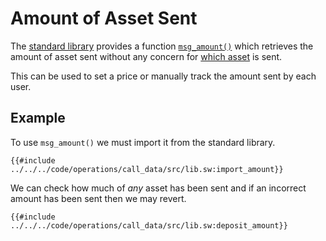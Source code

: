 # Amount of Asset Sent

The [standard library](https://github.com/FuelLabs/sway/tree/master/sway-lib-std) provides a function [`msg_amount()`](https://github.com/FuelLabs/sway/blob/master/sway-lib-std/src/context.sw) which retrieves the amount of asset sent without any concern for [which asset](msg-asset.md) is sent.

This can be used to set a price or manually track the amount sent by each user.

## Example

To use `msg_amount()` we must import it from the standard library.

```sway
{{#include ../../../code/operations/call_data/src/lib.sw:import_amount}}
```

We can check how much of _any_ asset has been sent and if an incorrect amount has been sent then we may revert.

```sway
{{#include ../../../code/operations/call_data/src/lib.sw:deposit_amount}}
```
